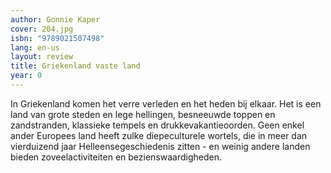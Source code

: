 ```yaml
---
author: Gonnie Kaper
cover: 204.jpg
isbn: "9789021507498"
lang: en-us
layout: review
title: Griekenland vaste land
year: 0
---
```


In Griekenland komen het verre verleden en het heden bij elkaar. Het is een land van grote steden en lege hellingen, besneeuwde toppen en zandstranden, klassieke tempels en drukkevakantieoorden. Geen enkel ander Europees land heeft zulke diepeculturele wortels, die in meer dan vierduizend jaar Helleensegeschiedenis zitten - en weinig andere landen bieden zoveelactiviteiten en bezienswaardigheden.
